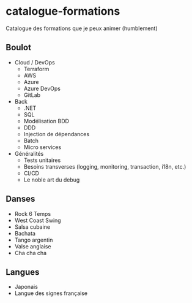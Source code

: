 # catalogue-formations

Catalogue des formations que je peux animer (humblement)

## Boulot

- Cloud / DevOps
  - Terraform
  - AWS
  - Azure
  - Azure DevOps
  - GitLab
- Back
  - .NET
  - SQL
  - Modélisation BDD
  - DDD
  - Injection de dépendances
  - Batch
  - Micro services
- Généralités
  - Tests unitaires
  - Besoins transverses (logging, monitoring, transaction, i18n, etc.)
  - CI/CD
  - Le noble art du debug

## Danses

- Rock 6 Temps
- West Coast Swing
- Salsa cubaine
- Bachata
- Tango argentin
- Valse anglaise
- Cha cha cha

## Langues

- Japonais
- Langue des signes française
